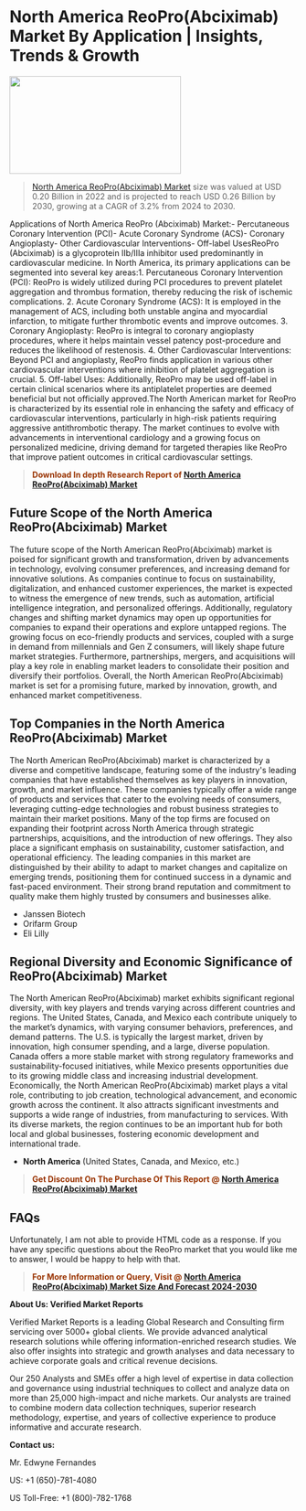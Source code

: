 <p><h1>North America ReoPro(Abciximab) Market By Application | Insights, Trends & Growth</h1><p><img class="aligncenter size-medium wp-image-105565" src="https://ffe5etoiles.com/wp-content/uploads/2025/01/MST7-300x171.png" alt="" width="300" height="171" /></p><blockquote><p><a href="https://www.verifiedmarketreports.com/download-sample/?rid=326892&utm_source=Github-NA&utm_medium=355" target="_blank">North America ReoPro(Abciximab) Market</a> size was valued at USD 0.20 Billion in 2022 and is projected to reach USD 0.26 Billion by 2030, growing at a CAGR of 3.2% from 2024 to 2030.</p></blockquote>Applications of North America ReoPro (Abciximab) Market:- Percutaneous Coronary Intervention (PCI)- Acute Coronary Syndrome (ACS)- Coronary Angioplasty- Other Cardiovascular Interventions- Off-label UsesReoPro (Abciximab) is a glycoprotein IIb/IIIa inhibitor used predominantly in cardiovascular medicine. In North America, its primary applications can be segmented into several key areas:1. Percutaneous Coronary Intervention (PCI): ReoPro is widely utilized during PCI procedures to prevent platelet aggregation and thrombus formation, thereby reducing the risk of ischemic complications. 2. Acute Coronary Syndrome (ACS): It is employed in the management of ACS, including both unstable angina and myocardial infarction, to mitigate further thrombotic events and improve outcomes. 3. Coronary Angioplasty: ReoPro is integral to coronary angioplasty procedures, where it helps maintain vessel patency post-procedure and reduces the likelihood of restenosis. 4. Other Cardiovascular Interventions: Beyond PCI and angioplasty, ReoPro finds application in various other cardiovascular interventions where inhibition of platelet aggregation is crucial. 5. Off-label Uses: Additionally, ReoPro may be used off-label in certain clinical scenarios where its antiplatelet properties are deemed beneficial but not officially approved.The North American market for ReoPro is characterized by its essential role in enhancing the safety and efficacy of cardiovascular interventions, particularly in high-risk patients requiring aggressive antithrombotic therapy. The market continues to evolve with advancements in interventional cardiology and a growing focus on personalized medicine, driving demand for targeted therapies like ReoPro that improve patient outcomes in critical cardiovascular settings.</p><blockquote><p><span style="color: #993300;"><strong>Download In depth Research Report of <a href="https://www.verifiedmarketreports.com/download-sample/?rid=326892&utm_source=Github-NA&utm_medium=355">North America ReoPro(Abciximab) Market</a></strong></span></p></blockquote><h2>Future Scope of the North America ReoPro(Abciximab) Market</h2><p>The future scope of the North American ReoPro(Abciximab) market is poised for significant growth and transformation, driven by advancements in technology, evolving consumer preferences, and increasing demand for innovative solutions. As companies continue to focus on sustainability, digitalization, and enhanced customer experiences, the market is expected to witness the emergence of new trends, such as automation, artificial intelligence integration, and personalized offerings. Additionally, regulatory changes and shifting market dynamics may open up opportunities for companies to expand their operations and explore untapped regions. The growing focus on eco-friendly products and services, coupled with a surge in demand from millennials and Gen Z consumers, will likely shape future market strategies. Furthermore, partnerships, mergers, and acquisitions will play a key role in enabling market leaders to consolidate their position and diversify their portfolios. Overall, the North American ReoPro(Abciximab) market is set for a promising future, marked by innovation, growth, and enhanced market competitiveness.</p><h2>Top Companies in the North America ReoPro(Abciximab) Market</h2><p>The North American ReoPro(Abciximab) market is characterized by a diverse and competitive landscape, featuring some of the industry's leading companies that have established themselves as key players in innovation, growth, and market influence. These companies typically offer a wide range of products and services that cater to the evolving needs of consumers, leveraging cutting-edge technologies and robust business strategies to maintain their market positions. Many of the top firms are focused on expanding their footprint across North America through strategic partnerships, acquisitions, and the introduction of new offerings. They also place a significant emphasis on sustainability, customer satisfaction, and operational efficiency. The leading companies in this market are distinguished by their ability to adapt to market changes and capitalize on emerging trends, positioning them for continued success in a dynamic and fast-paced environment. Their strong brand reputation and commitment to quality make them highly trusted by consumers and businesses alike.</p><p><ul><li>Janssen Biotech </li><li> Orifarm Group </li><li> Eli Lilly</li></ul></p><h2>Regional Diversity and Economic Significance of ReoPro(Abciximab) Market</h2><p>The North American ReoPro(Abciximab) market exhibits significant regional diversity, with key players and trends varying across different countries and regions. The United States, Canada, and Mexico each contribute uniquely to the market’s dynamics, with varying consumer behaviors, preferences, and demand patterns. The U.S. is typically the largest market, driven by innovation, high consumer spending, and a large, diverse population. Canada offers a more stable market with strong regulatory frameworks and sustainability-focused initiatives, while Mexico presents opportunities due to its growing middle class and increasing industrial development. Economically, the North American ReoPro(Abciximab) market plays a vital role, contributing to job creation, technological advancement, and economic growth across the continent. It also attracts significant investments and supports a wide range of industries, from manufacturing to services. With its diverse markets, the region continues to be an important hub for both local and global businesses, fostering economic development and international trade.</p><ul> <li><strong>North America</strong> (United States, Canada, and Mexico, etc.)</li></ul><blockquote><p><span style="color: #993300;"><strong>Get Discount On The Purchase Of This Report @ <a href="https://www.verifiedmarketreports.com/ask-for-discount/?rid=326892&utm_source=Github-NA&utm_medium=355">North America ReoPro(Abciximab) Market</a></strong></span></p></blockquote><h2>FAQs</h2><p>Unfortunately, I am not able to provide HTML code as a response. If you have any specific questions about the ReoPro market that you would like me to answer, I would be happy to help with that.</p><blockquote><p><span style="color: #993300;"><strong>For More Information or Query, Visit @ <a href="https://www.verifiedmarketreports.com/product/reopro-abciximab-market/">North America ReoPro(Abciximab) Market Size And Forecast 2024-2030</a></strong></span></p></blockquote><p><strong>About Us: Verified Market Reports</strong></p><p>Verified Market Reports is a leading Global Research and Consulting firm servicing over 5000+ global clients. We provide advanced analytical research solutions while offering information-enriched research studies. We also offer insights into strategic and growth analyses and data necessary to achieve corporate goals and critical revenue decisions.</p><p>Our 250 Analysts and SMEs offer a high level of expertise in data collection and governance using industrial techniques to collect and analyze data on more than 25,000 high-impact and niche markets. Our analysts are trained to combine modern data collection techniques, superior research methodology, expertise, and years of collective experience to produce informative and accurate research.</p><p><strong>Contact us:</strong></p><p>Mr. Edwyne Fernandes</p><p>US: +1 (650)-781-4080</p><p>US Toll-Free: +1 (800)-782-1768</p>
